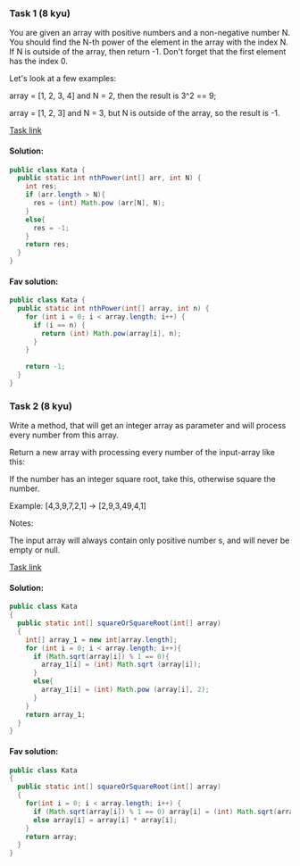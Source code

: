 ### Task 1 (8 kyu)


You are given an array with positive numbers and a non-negative number N. You should find the N-th power of the element in the array with the index N. If N is outside of the array, then return -1. Don't forget that the first element has the index 0.

Let's look at a few examples:

array = [1, 2, 3, 4] and N = 2, then the result is 3^2 == 9;

array = [1, 2, 3] and N = 3, but N is outside of the array, so the result is -1.

[Task link](https://www.codewars.com/kata/57d814e4950d8489720008db/train/java)
#### Solution:
```Java
public class Kata {
  public static int nthPower(int[] arr, int N) {
    int res;
    if (arr.length > N){
      res = (int) Math.pow (arr[N], N);
    }
    else{
      res = -1;
    }
    return res;
  }
}

```

#### Fav solution:
```Java
public class Kata {
  public static int nthPower(int[] array, int n) {
    for (int i = 0; i < array.length; i++) {
      if (i == n) {
        return (int) Math.pow(array[i], n);
      }
    }
    
    return -1;
  }
}
```

### Task 2 (8 kyu)

Write a method, that will get an integer array as parameter and will process every number from this array.

Return a new array with processing every number of the input-array like this:

If the number has an integer square root, take this, otherwise square the number.

Example:
[4,3,9,7,2,1] -> [2,9,3,49,4,1]

Notes:

The input array will always contain only positive number s, and will never be empty or null.

[Task link](https://www.codewars.com/kata/57f6ad55cca6e045d2000627)

#### Solution:
```Java
public class Kata
{
  public static int[] squareOrSquareRoot(int[] array)
  {
    int[] array_1 = new int[array.length]; 
    for (int i = 0; i < array.length; i++){
      if (Math.sqrt(array[i]) % 1 == 0){
        array_1[i] = (int) Math.sqrt (array[i]);
      }
      else{
        array_1[i] = (int) Math.pow (array[i], 2);
      }                       
    }
    return array_1;
  }
}
```

#### Fav solution:
```Java
public class Kata
{
  public static int[] squareOrSquareRoot(int[] array)
  {
    for(int i = 0; i < array.length; i++) {
      if (Math.sqrt(array[i]) % 1 == 0) array[i] = (int) Math.sqrt(array[i]);
      else array[i] = array[i] * array[i];
    }
    return array;
  }
}
```


